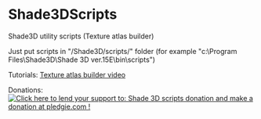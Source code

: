 # Shade3DScripts
Shade3D utility scripts (Texture atlas builder)

Just put scripts in "/Shade3D/scripts/" folder (for example "c:\Program Files\Shade3D\Shade 3D ver.15E\bin\scripts\")

Tutorials:
<a href = 'http://www.youtube.com/watch?v=d40iDPyuo0o'>Texture atlas builder video</a>

Donations:
<a href='https://pledgie.com/campaigns/28619'><img alt='Click here to lend your support to: Shade 3D scripts donation and make a donation at pledgie.com !' src='https://pledgie.com/campaigns/28619.png?skin_name=chrome' border='0' ></a>
